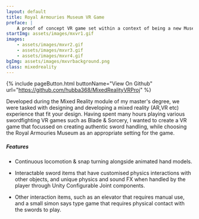 ```yaml
---
layout: default
title: Royal Armouries Museum VR Game
preface: |
    A proof of concept VR game set within a context of being a new Museum attraction.
startImg: assets/images/mxvr1.gif
images:
    - assets/images/mxvr2.gif
    - assets/images/mxvr3.gif
    - assets/images/mxvr4.gif
bgImg: assets/images/mxvrbackground.png
class: mixedreality
---
```


{% include pageButton.html buttonName="View On Github" url="https://github.com/hubba368/MixedRealityVRProj" %}

Developed during the Mixed Reality module of my master's degree, we were tasked with designing and developing a mixed reality (AR,VR etc) experience that fit your design. Having spent many hours playing various swordfighting VR games such as Blade & Sorcery, I wanted to create a VR game that focussed on creating authentic sword handling, while choosing the Royal Armouries Museum as an appropriate setting for the game.

##### Features
* Continuous locomotion & snap turning alongside animated hand models.

* Interactable sword items that have customised physics interactions with other objects, and unique physics and sound FX when handled by the player through Unity Configurable Joint components.

* Other interaction items, such as an elevator that requires manual use, and a small simon says type game that requires physical contact with the swords to play.


